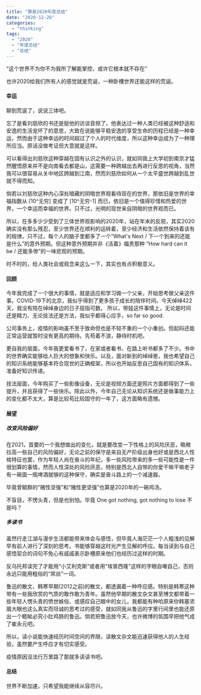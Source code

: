 ```yaml
---
title: "算是2020年度总结"
date: "2020-12-26"
categories: 
  - "thinking"
tags: 
  - "2020"
  - "年度总结"
  - "总结"
---
```


“这个世界不为你不为我所了解能掌控，或许它根本就不存在”

也许2020给我们所有人的感觉就是荒诞，一种卧槽世界还能这样的荒诞。

#### 幸运

聊到荒诞了，说说三体吧。

忘了是看刘慈欣的书还是挺他的访谈音频了，他表达过一种人类已经被这种舒适和安逸的生活宠坏了的意思，大致在说能够平稳安逸的享受生命的历程已经是一种幸运，然而由于这种幸运的时间超过了个人的时代维度，所以这种幸运成为了一种理所应当。原话没做考证但大意就是这样。

可以看得出刘慈欣这种穿越在固有认识之外的认识，就如同我上大学初到南京才猛然醒悟原来并不是向南看去都是山，这需要一种跨越出去再进行反思的视角，当然我可以很容易从关中地区跨越到江南，然而刘慈欣如何从一个太平盛世跨越到乱世就不得而知。

倘若以刘慈欣这种内心深处暗藏的阴暗世界观看待现在的世界，那依旧是世界的幸福指数从 \[10^无穷\] 变成了 \[10^无穷-1\] 而已，依旧是一个值得珍惜和热爱的世界，一个幸运而幸福的世界。只不过，光明的现世来自阴暗的世界观而已。

所以，在多多少少受到了三体世界观影响的2020年，站在年末的反观，其实2020确实没有那么残忍，至少世界还在顺利的运转着，至少经济和生活依然保持着该有的规律。只不过，每个人的脑子里都多了一个“What's Next / 下一个到来的还能是什么”的意外预期。但这种意外预期并非《活着》福贵那种 “How hard can it be / 还能多惨”的一味悲观的预期。

时不时的，给人类社会或观念来这么一下，其实也有点积极意义。

#### 回顾

今年我完成了一个很大的事情，就是适应和学习做一个父亲，开始思考做父亲这件事。COVID-19下的北京，我似乎得到了更多孩子成长的陪伴时间。今天绰绰422天，我没有陪在绰绰身边的日子屈指可数。 所以，带娃这件事情上，无论是时间还是精力、无论技法还是方法，我似乎都得心应手，so far so good.

公司事务上，疫情的影响虽不至于致命但也是不轻不重的一个小重创。但起码还能正常运营就暂时没有更高的期待。先苟着不浪，静待时机吧。

更自我的层面，今年我更爱看书了，在家或者看书、在路上听书都多了不少。书中的世界确实能够给人巨大的想象和快乐。以及，面对新到的绰绰崽，我也希望自己的知识系统能够基本符合现世的正确框架，所以也开始反思自己固有的知识体系，准备好知识传递。

技法层面，今年购买了一些影像设备，无论是视频方面还是照片方面都得到了一些提升，并且获得了一些快乐。除此以外，今年自己无论从知识系统还是做事能力上的变化都不太大，算是比较苟比较固守的一年了，这方面略有遗憾。

#### 展望

##### 改变风险偏好

在2021，首要的一个我想做出的变化，就是要改变一下性格上的风险厌恶，略微拉高一些自己的风险偏好，无论之前的保守是来自无产阶级出身也好或是西北人性格特征也罢，作为年轻人尚在奋斗的年纪，多一些风险带来的多一些可能性是一件很划算的事情，然而人性深处的风险厌恶，特别是西北人自带的你爱干嘛干嘛老子有一碗面一瓶啤酒就够的这种保守，确实是奋斗路上的一个减速器。

毕竟曾毓群的“赌性坚强”和“赌性更坚强”也算是2020年的一碗鸡汤。

不盲目，不愣头青，但是也别怕。毕竟 One got nothing, got nothing to lose 不是吗？

##### 多读书

虽然行走江湖与漫步生活都能带来体会与感悟，但毕竟人海茫茫一个人粗浅的见解早有前人进行了深刻的思考。书能够穿越这时光产生见解的呼应。每当读到与自己感悟契合的词句不免心有戚戚表示卧槽原来他们也经历过这样的时期。

反乌托邦读完了才能用“小艾利克斯”或者用“埃普西隆”这样的字眼自嘲自己，否则永远只能用粗俗的“屌丝”一词。

鲁迅的散文、韩寒早期(2012之前)的散文，都透漏着一种呼应感。特别是韩寒这种带有一些我欣赏的气质的敢作敢为青年。虽然他早期的散文杂文甚至博文都带着一些年轻人愣头青的愤世嫉俗、或感叹自己眼中的女儿，我都能有种哈原来你韩塞浓眉大眼也这么真实而坦诚的思考过的感受，就如同我从鲁迅的字里行间里也能还原出一个睚眦必究小肚鸡肠的鲁迅。倘若把鲁迅放今天，也许微博的氛围早把他气成了崔永元吧。

所以，读小说能快速经历时间空间的界限，读散文杂文能迅速获得他人的人生经验，虽然要产生呼应才有切实感受。

疫情原因没法行万里路了那就多读读书吧。

#### 总结

世界不断加速，只希望我能继续从容尽兴。
